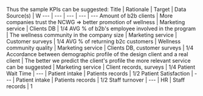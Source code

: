 Thus the sample KPIs can be suggested: Title | Rationale | Target | Data Source(s) | W --- | --- | --- | --- | --- Amount of b2b clients | More companies trust the NCWG => better promotion of wellness | Marketing service | Clients DB | 1/4 AVG % of b2b's employee involved in the program | The wellness community in the company size | Marketing service | Customer surveys | 1/4 AVG % of returning b2с customers | Wellness community quality | Marketing service | Clients DB, customer surveys | 1/4 Accordance between demographic profile of the design client and a real client | The better we predict the client's profile the more relevant service can be suggested | Marketing service | Client records, surveys | 1/4 Patient Wait Time | --- | Patient intake | Patients records | 1/2 Patient Satisfaction | --- | Patient intake | Patients records | 1/2 Staff turnover | --- | HR | Staff records | 1
